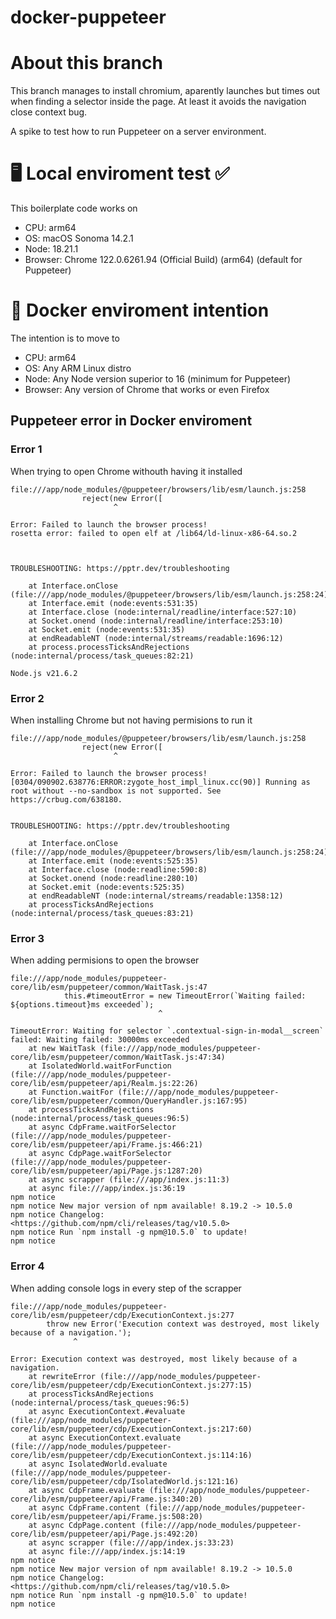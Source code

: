 # docker-puppeteer

# About this branch

This branch manages to install chromium, aparently launches but times out when finding a selector inside the page. At least it avoids the navigation close context bug.

A spike to test how to run Puppeteer on a server environment.

# 🖥️ Local enviroment test ✅

This boilerplate code works on

- CPU: arm64
- OS: macOS Sonoma 14.2.1
- Node: 18.21.1
- Browser: Chrome 122.0.6261.94 (Official Build) (arm64) (default for Puppeteer)

# 🐳 Docker enviroment intention

The intention is to move to

- CPU: arm64
- OS: Any ARM Linux distro
- Node: Any Node version superior to 16 (minimum for Puppeteer)
- Browser: Any version of Chrome that works or even Firefox

## Puppeteer error in Docker enviroment

### Error 1

When trying to open Chrome withouth having it installed

```
file:///app/node_modules/@puppeteer/browsers/lib/esm/launch.js:258
                reject(new Error([
                       ^

Error: Failed to launch the browser process!
rosetta error: failed to open elf at /lib64/ld-linux-x86-64.so.2



TROUBLESHOOTING: https://pptr.dev/troubleshooting

    at Interface.onClose (file:///app/node_modules/@puppeteer/browsers/lib/esm/launch.js:258:24)
    at Interface.emit (node:events:531:35)
    at Interface.close (node:internal/readline/interface:527:10)
    at Socket.onend (node:internal/readline/interface:253:10)
    at Socket.emit (node:events:531:35)
    at endReadableNT (node:internal/streams/readable:1696:12)
    at process.processTicksAndRejections (node:internal/process/task_queues:82:21)

Node.js v21.6.2
```

### Error 2

When installing Chrome but not having permisions to run it

```
file:///app/node_modules/@puppeteer/browsers/lib/esm/launch.js:258
                reject(new Error([
                       ^

Error: Failed to launch the browser process!
[0304/090902.638776:ERROR:zygote_host_impl_linux.cc(90)] Running as root without --no-sandbox is not supported. See https://crbug.com/638180.


TROUBLESHOOTING: https://pptr.dev/troubleshooting

    at Interface.onClose (file:///app/node_modules/@puppeteer/browsers/lib/esm/launch.js:258:24)
    at Interface.emit (node:events:525:35)
    at Interface.close (node:readline:590:8)
    at Socket.onend (node:readline:280:10)
    at Socket.emit (node:events:525:35)
    at endReadableNT (node:internal/streams/readable:1358:12)
    at processTicksAndRejections (node:internal/process/task_queues:83:21)
```

### Error 3

When adding permisions to open the browser

```
file:///app/node_modules/puppeteer-core/lib/esm/puppeteer/common/WaitTask.js:47
            this.#timeoutError = new TimeoutError(`Waiting failed: ${options.timeout}ms exceeded`);
                                 ^

TimeoutError: Waiting for selector `.contextual-sign-in-modal__screen` failed: Waiting failed: 30000ms exceeded
    at new WaitTask (file:///app/node_modules/puppeteer-core/lib/esm/puppeteer/common/WaitTask.js:47:34)
    at IsolatedWorld.waitForFunction (file:///app/node_modules/puppeteer-core/lib/esm/puppeteer/api/Realm.js:22:26)
    at Function.waitFor (file:///app/node_modules/puppeteer-core/lib/esm/puppeteer/common/QueryHandler.js:167:95)
    at processTicksAndRejections (node:internal/process/task_queues:96:5)
    at async CdpFrame.waitForSelector (file:///app/node_modules/puppeteer-core/lib/esm/puppeteer/api/Frame.js:466:21)
    at async CdpPage.waitForSelector (file:///app/node_modules/puppeteer-core/lib/esm/puppeteer/api/Page.js:1287:20)
    at async scrapper (file:///app/index.js:11:3)
    at async file:///app/index.js:36:19
npm notice
npm notice New major version of npm available! 8.19.2 -> 10.5.0
npm notice Changelog: <https://github.com/npm/cli/releases/tag/v10.5.0>
npm notice Run `npm install -g npm@10.5.0` to update!
npm notice
```

### Error 4

When adding console logs in every step of the scrapper

```
file:///app/node_modules/puppeteer-core/lib/esm/puppeteer/cdp/ExecutionContext.js:277
        throw new Error('Execution context was destroyed, most likely because of a navigation.');
              ^

Error: Execution context was destroyed, most likely because of a navigation.
    at rewriteError (file:///app/node_modules/puppeteer-core/lib/esm/puppeteer/cdp/ExecutionContext.js:277:15)
    at processTicksAndRejections (node:internal/process/task_queues:96:5)
    at async ExecutionContext.#evaluate (file:///app/node_modules/puppeteer-core/lib/esm/puppeteer/cdp/ExecutionContext.js:217:60)
    at async ExecutionContext.evaluate (file:///app/node_modules/puppeteer-core/lib/esm/puppeteer/cdp/ExecutionContext.js:114:16)
    at async IsolatedWorld.evaluate (file:///app/node_modules/puppeteer-core/lib/esm/puppeteer/cdp/IsolatedWorld.js:121:16)
    at async CdpFrame.evaluate (file:///app/node_modules/puppeteer-core/lib/esm/puppeteer/api/Frame.js:340:20)
    at async CdpFrame.content (file:///app/node_modules/puppeteer-core/lib/esm/puppeteer/api/Frame.js:508:20)
    at async CdpPage.content (file:///app/node_modules/puppeteer-core/lib/esm/puppeteer/api/Page.js:492:20)
    at async scrapper (file:///app/index.js:33:23)
    at async file:///app/index.js:14:19
npm notice
npm notice New major version of npm available! 8.19.2 -> 10.5.0
npm notice Changelog: <https://github.com/npm/cli/releases/tag/v10.5.0>
npm notice Run `npm install -g npm@10.5.0` to update!
npm notice
```
